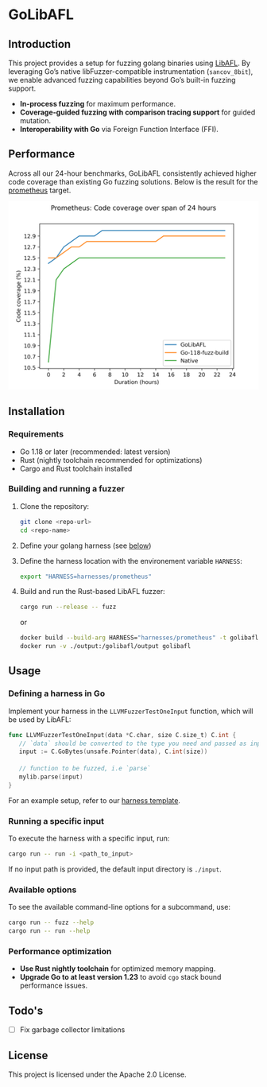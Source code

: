 # GoLibAFL

## Introduction
This project provides a setup for fuzzing golang binaries using [LibAFL](https://github.com/AFLplusplus/LibAFL).
By leveraging Go’s native libFuzzer-compatible instrumentation (`sancov_8bit`), we enable advanced fuzzing capabilities beyond Go’s built-in fuzzing support.

- **In-process fuzzing** for maximum performance.
- **Coverage-guided fuzzing with comparison tracing support** for guided mutation.
- **Interoperability with Go** via Foreign Function Interface (FFI).

## Performance
Across all our 24-hour benchmarks, GoLibAFL consistently achieved higher code coverage than existing Go fuzzing solutions. Below is the result for the [prometheus](./harnesses/prometheus/) target.

<img src="images/performance.png" width="600">

## Installation
### Requirements
- Go 1.18 or later (recommended: latest version)
- Rust (nightly toolchain recommended for optimizations)
- Cargo and Rust toolchain installed

### Building and running a fuzzer
1. Clone the repository:
   ```sh
   git clone <repo-url>
   cd <repo-name>
   ```
2. Define your golang harness (see [below](#defining-a-harness-in-go))
3. Define the harness location with the environement variable `HARNESS`:
    ```sh
    export "HARNESS=harnesses/prometheus"
    ```
4. Build and run the Rust-based LibAFL fuzzer:
   ```sh
   cargo run --release -- fuzz
   ```

   or

   ```sh
   docker build --build-arg HARNESS="harnesses/prometheus" -t golibafl .
   docker run -v ./output:/golibafl/output golibafl
   ```
## Usage
### Defining a harness in Go
Implement your harness in the `LLVMFuzzerTestOneInput` function, which will be used by LibAFL:
```go
func LLVMFuzzerTestOneInput(data *C.char, size C.size_t) C.int {
   // `data` should be converted to the type you need and passed as input
   input := C.GoBytes(unsafe.Pointer(data), C.int(size))

   // function to be fuzzed, i.e `parse`
   mylib.parse(input)
}
```

For an example setup, refer to our [harness template](./harness_template/).

### Running a specific input
To execute the harness with a specific input, run:
```sh
cargo run -- run -i <path_to_input>
```
If no input path is provided, the default input directory is `./input`.

### Available options
To see the available command-line options for a subcommand, use:
```sh
cargo run -- fuzz --help
cargo run -- run --help
```

### Performance optimization
- **Use Rust nightly toolchain** for optimized memory mapping.
- **Upgrade Go to at least version 1.23** to avoid `cgo` stack bound performance issues.

## Todo's
- [ ] Fix garbage collector limitations

## License
This project is licensed under the Apache 2.0 License.
